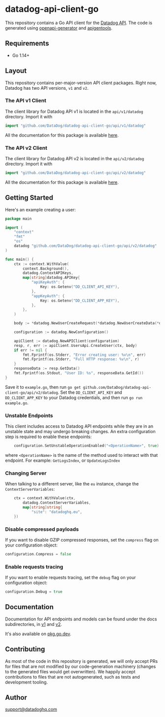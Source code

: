 # datadog-api-client-go

This repository contains a Go API client for the [Datadog API](https://docs.datadoghq.com/api/).
The code is generated using [openapi-generator](https://github.com/OpenAPITools/openapi-generator)
and [apigentools](https://github.com/DataDog/apigentools).

## Requirements

- Go 1.14+

## Layout

This repository contains per-major-version API client packages. Right
now, Datadog has two API versions, `v1` and `v2`.

### The API v1 Client

The client library for Datadog API v1 is located in the `api/v1/datadog` directory. Import it with

```go
import "github.com/DataDog/datadog-api-client-go/api/v1/datadog"
```

All the documentation for this package is available [here](api/v1/datadog/README.md).

### The API v2 Client

The client library for Datadog API v2 is located in the `api/v2/datadog` directory. Import it with

```go
import "github.com/DataDog/datadog-api-client-go/api/v2/datadog"
```

All the documentation for this package is available [here](api/v2/datadog/README.md).

## Getting Started

Here's an example creating a user:

```go
package main

import (
    "context"
    "fmt"
    "os"
    datadog "github.com/DataDog/datadog-api-client-go/api/v2/datadog"
)

func main() {
    ctx := context.WithValue(
        context.Background(),
        datadog.ContextAPIKeys,
        map[string]datadog.APIKey{
            "apiKeyAuth": {
                Key: os.Getenv("DD_CLIENT_API_KEY"),
            },
            "appKeyAuth": {
                Key: os.Getenv("DD_CLIENT_APP_KEY"),
            },
        },
    )

    body := *datadog.NewUserCreateRequest(*datadog.NewUserCreateData(*datadog.NewUserCreateAttributes("jane.doe@example.com"), datadog.UsersType("users")))

    configuration := datadog.NewConfiguration()

    apiClient := datadog.NewAPIClient(configuration)
    resp, r, err := apiClient.UsersApi.CreateUser(ctx, body)
    if err != nil {
        fmt.Fprintf(os.Stderr, "Error creating user: %v\n", err)
        fmt.Fprintf(os.Stderr, "Full HTTP response: %v\n", r)
    }
    responseData := resp.GetData()
    fmt.Fprintf(os.Stdout, "User ID: %s", responseData.GetId())
}
```

Save it to `example.go`, then run `go get github.com/DataDog/datadog-api-client-go/api/v2/datadog`.
Set the `DD_CLIENT_API_KEY` and `DD_CLIENT_APP_KEY` to your Datadog
credentials, and then run `go run example.go`.

### Unstable Endpoints

This client includes access to Datadog API endpoints while they are in an unstable state and may undergo breaking changes. An extra configuration step is required to enable these endpoints:

```go
    configuration.SetUnstableOperationEnabled("<OperationName>", true)
```

where `<OperationName>` is the name of the method used to interact with that endpoint. For example: `GetLogsIndex`, or `UpdateLogsIndex`

### Changing Server

When talking to a different server, like the `eu` instance, change the `ContextServerVariables`:

```go
    ctx = context.WithValue(ctx,
        datadog.ContextServerVariables,
        map[string]string{
            "site": "datadoghq.eu",
    })
```

### Disable compressed payloads

If you want to disable GZIP compressed responses, set the `compress` flag
on your configuration object:

```go
configuration.Compress = false
```

### Enable requests tracing
If you want to enable requests tracing, set the `debug` flag on your configuration object:

```go
configuration.Debug = true
```

## Documentation

Documentation for API endpoints and models can be found under the docs subdirectories, in [v1](/api/v1/datadog#documentation-for-api-endpoints)
and [v2](/api/v2/datadog#documentation-for-api-endpoints).

It's also available on [pkg.go.dev](https://pkg.go.dev/github.com/DataDog/datadog-api-client-go).

## Contributing

As most of the code in this repository is generated, we will only accept PRs for files
that are not modified by our code-generation machinery (changes to the generated files
would get overwritten). We happily accept contributions to files that are not autogenerated,
such as tests and development tooling.

## Author

support@datadoghq.com
